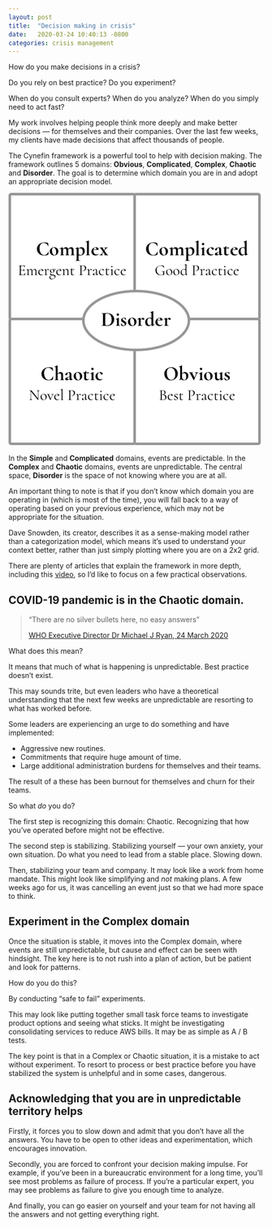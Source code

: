 ```yaml
---
layout: post
title:  "Decision making in crisis"
date:   2020-03-24 10:40:13 -0800
categories: crisis management 
---
```


How do you make decisions in a crisis? 

Do you rely on best practice?  Do you experiment? 

When do you consult experts? When do you analyze? When do you simply need to act fast?

My work involves helping people think more deeply and make better decisions — for themselves and their companies. Over the last few weeks, my clients have made decisions that affect thousands of people.

The Cynefin framework is a powerful tool to help with decision making. The framework outlines 5 domains: **Obvious**, **Complicated**, **Complex**, **Chaotic** and **Disorder**. The goal is to determine which domain you are in and adopt an appropriate decision model.

![/assets/cynefin.png](/assets/cynefin.png)

In the **Simple** and **Complicated** domains, events are predictable. In the **Complex** and **Chaotic** domains, events are unpredictable. The central space, **Disorder** is the space of not knowing where you are at all.

An important thing to note is that if you don’t know which domain you are operating in (which is most of the time), you will fall back to a way of operating based on your previous experience, which may not be appropriate for the situation.

Dave Snowden, its creator, describes it as a sense-making model rather than a categorization model, which means it’s used to understand your context better, rather than just simply plotting where you are on a 2x2 grid. 

There are plenty of articles that explain the framework in more depth, including this [video](https://www.youtube.com/watch?v=epXqgrm2hs4), so I’d like to focus on a few practical observations.

## COVID-19 pandemic is in the Chaotic domain.

> “There are no silver bullets here, no easy answers”
> 
> [WHO Executive Director Dr Michael J Ryan, 24 March 2020](https://youtu.be/bydILYTQUsA?t=87)


What does this mean?

It means that much of what is happening is unpredictable. Best practice doesn’t exist. 

This may sounds trite, but even leaders who have a theoretical understanding that the next few weeks are unpredictable are resorting to what has worked before. 

Some leaders are experiencing an urge to do something and have implemented:

- Aggressive new routines.
- Commitments that require huge amount of time.
- Large additional administration burdens for themselves and their teams.

The result of a these has been burnout for themselves and churn for their teams. 

So what _do_ you do?

The first step is recognizing this domain: Chaotic. Recognizing that how you’ve operated before might not be effective.

The second step is stabilizing. Stabilizing yourself — your own anxiety, your own situation. Do what you need to lead from a stable place. Slowing down.

Then, stabilizing your team and company. It may look like a work from home mandate. This might look like simplifying and _not_ making plans. A few weeks ago for us, it was cancelling an event just so that we had more space to think.

## Experiment in the Complex domain

Once the situation is stable, it moves into the Complex domain, where events are still unpredictable, but cause and effect can be seen with hindsight. The key here is to not rush into a plan of action, but be patient and look for patterns.

How do you do this? 

By conducting “safe to fail” experiments. 

This may look like putting together small task force teams to investigate product options and seeing what sticks. It might be investigating consolidating services to reduce AWS bills. It may be as simple as A / B tests.

The key point is that in a Complex or Chaotic situation, it is a mistake to act without experiment. To resort to process or best practice before you have stabilized the system is unhelpful and in some cases, dangerous.

## Acknowledging that you are in unpredictable territory helps

Firstly, it forces you to slow down and admit that you don’t have all the answers. You have to be open to other ideas and experimentation, which encourages innovation.

Secondly, you are forced to confront your decision making impulse. For example, if you’ve been in a bureaucratic environment for a long time, you’ll see most problems as failure of process. If you’re a particular expert, you may see problems as failure to give you enough time to analyze.

And finally, you can go easier on yourself and your team for not having all the answers and not getting everything right.
